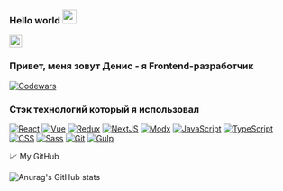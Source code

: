 ### Hello world <img src="https://media.giphy.com/media/hvRJCLFzcasrR4ia7z/giphy.gif" width="25" >

<a href="https://t.me/DenisAgeychev">
  <img alt="Ageychev Denis | Telegram" width="22px" src="https://upload.wikimedia.org/wikipedia/commons/thumb/5/5c/Telegram_Messenger.png/768px-Telegram_Messenger.png" />
</a>

<br />

### Привет, меня зовут Денис - я Frontend-разработчик 

[![Codewars](https://www.codewars.com/users/AgeychevDenis/badges/large)](<https://www.codewars.com/users/AgeychevDenis>)

### Стэк технологий который я использовал

[![React](https://shields.io/badge/-React-282c34?logo=react&style=for-the-badge)](https://reactjs.org/)
[![Vue](https://shields.io/badge/-Vue3-213634?logo=vue.js&style=for-the-badge)](https://v3.ru.vuejs.org/)
[![Redux](https://shields.io/badge/-Redux-710B77?logo=redux&style=for-the-badge)](https://redux.js.org/)
[![NextJS](https://shields.io/badge/-Next.js-0070f3?logo=next.js&style=for-the-badge)](https://nextjs.org/)
[![Modx](https://shields.io/badge/-Modx-1d5264?logo=modx&style=for-the-badge)](https://modx.ru/)
[![JavaScript](https://img.shields.io/badge/-JavaScript-FFC618?style=for-the-badge&logo=javascript&logoColor=000)](https://learn.javascript.ru/)
[![TypeScript](https://img.shields.io/badge/-TypeScript-3178c6?style=for-the-badge&logo=typescript&logoColor=fff)](https://www.typescriptlang.org/)
[![CSS](https://shields.io/badge/-CSS3-1572B6?logo=css3&style=for-the-badge&logoColor=fff)](https://html5book.ru/osnovy-css/)
[![Sass](https://img.shields.io/badge/-Sass-FFE5EB?style=for-the-badge&logo=sass)](https://sass-scss.ru/)
[![Git](https://shields.io/badge/-Git-f0efe7?logo=git&style=for-the-badge)](https://git-scm.com/)
[![Gulp](https://img.shields.io/badge/-Gulp-da4548?style=for-the-badge&logo=gulp&logoColor=fff)](https://gulpjs.com/)

📈 My GitHub 

![Anurag's GitHub stats](https://github-readme-stats.vercel.app/api?username=ageychevdenis&show_icons=true&theme=github_dark&hide=contribs,issues)


